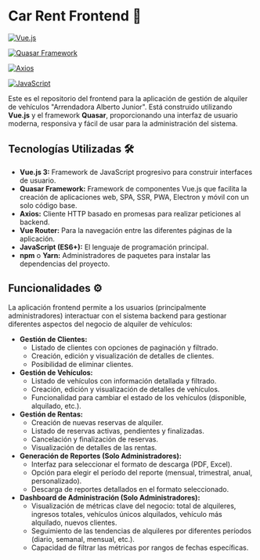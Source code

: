 # Car Rent Frontend 🚗

[![Vue.js](https://img.shields.io/badge/Vue.js-3.x-4FC08D?logo=vuedotjs&logoColor=white)](https://vuejs.org/)

[![Quasar Framework](https://img.shields.io/badge/Quasar_Framework-v2-008080?logo=quasar&logoColor=white)](https://quasar.dev/)

[![Axios](https://img.shields.io/badge/Axios-v1.x-5A29E4?logo=axios&logoColor=white)](https://axios-http.com/)

[![JavaScript](https://img.shields.io/badge/JavaScript-ES6+-F7DF1E?logo=javascript&logoColor=black)](https://developer.mozilla.org/en-US/docs/Web/JavaScript)


Este es el repositorio del frontend para la aplicación de gestión de alquiler de vehículos "Arrendadora Alberto Junior". Está construido utilizando **Vue.js** y el framework **Quasar**, proporcionando una interfaz de usuario moderna, responsiva y fácil de usar para la administración del sistema.

## Tecnologías Utilizadas 🛠️

- **Vue.js 3:** Framework de JavaScript progresivo para construir interfaces de usuario.
- **Quasar Framework:** Framework de componentes Vue.js que facilita la creación de aplicaciones web, SPA, SSR, PWA, Electron y móvil con un solo código base.
- **Axios:** Cliente HTTP basado en promesas para realizar peticiones al backend.
- **Vue Router:** Para la navegación entre las diferentes páginas de la aplicación.
- **JavaScript (ES6+):** El lenguaje de programación principal.
- **npm** o **Yarn:** Administradores de paquetes para instalar las dependencias del proyecto.

## Funcionalidades ⚙️

La aplicación frontend permite a los usuarios (principalmente administradores) interactuar con el sistema backend para gestionar diferentes aspectos del negocio de alquiler de vehículos:

- **Gestión de Clientes:**
    - Listado de clientes con opciones de paginación y filtrado.
    - Creación, edición y visualización de detalles de clientes.
    - Posibilidad de eliminar clientes.
- **Gestión de Vehículos:**
    - Listado de vehículos con información detallada y filtrado.
    - Creación, edición y visualización de detalles de vehículos.
    - Funcionalidad para cambiar el estado de los vehículos (disponible, alquilado, etc.).
- **Gestión de Rentas:**
    - Creación de nuevas reservas de alquiler.
    - Listado de reservas activas, pendientes y finalizadas.
    - Cancelación y finalización de reservas.
    - Visualización de detalles de las rentas.
- **Generación de Reportes (Solo Administradores):**
    - Interfaz para seleccionar el formato de descarga (PDF, Excel).
    - Opción para elegir el período del reporte (mensual, trimestral, anual, personalizado).
    - Descarga de reportes detallados en el formato seleccionado.
- **Dashboard de Administración (Solo Administradores):**
    - Visualización de métricas clave del negocio: total de alquileres, ingresos totales, vehículos únicos alquilados, vehículo más alquilado, nuevos clientes.
    - Seguimiento de las tendencias de alquileres por diferentes períodos (diario, semanal, mensual, etc.).
    - Capacidad de filtrar las métricas por rangos de fechas específicas.


